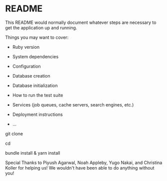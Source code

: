 # README

This README would normally document whatever steps are necessary to get the
application up and running.

Things you may want to cover:

* Ruby version

* System dependencies

* Configuration

* Database creation

* Database initialization

* How to run the test suite

* Services (job queues, cache servers, search engines, etc.)

* Deployment instructions

* ...

git clone <repo> 

cd <repo> 

bundle install & yarn install



Special Thanks to Piyush Agarwal, Noah Appleby, Yugo Nakai, and Christina Koller for helping us! We wouldn't have been able to do anything without you!

